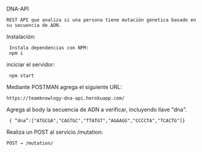 DNA-API

    REST API que analiza si una persona tiene mutación genetica basado en su secuencia de ADN.

Instalación:

     Instala dependencias con NPM:
     npm i

inciciar el servidor:
     
     npm start

Mediante POSTMAN agrega el siguiente URL: 

    https://teamknowlogy-dna-api.herokuapp.com/
   
   
Agrega al body la secuencia de ADN a verificar, incluyendo llave "dna".
         
     { “dna”:["ATGCGA","CAGTGC","TTATGT","AGAAGG","CCCCTA","TCACTG"]}
     
  
Realiza un POST al servicio /mutation:

    POST → /mutation/




